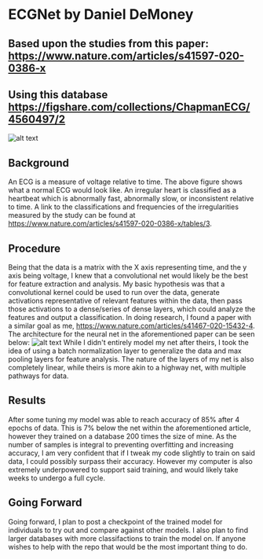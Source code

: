 # ECGNet by Daniel DeMoney
## Based upon the studies from this paper: https://www.nature.com/articles/s41597-020-0386-x
## Using this database https://figshare.com/collections/ChapmanECG/4560497/2
![alt text](https://media.springernature.com/full/springer-static/image/art%3A10.1038%2Fs41597-020-0386-x/MediaObjects/41597_2020_386_Fig1_HTML.png)
## Background
An ECG is a measure of voltage relative to time. The above figure shows what a normal ECG would look like. An irregular heart is classified as a heartbeat which is abnormally fast, abnormally slow, or inconsistent relative to time. A link to the classifications and frequencies of the irregularities measured by the study can be found at https://www.nature.com/articles/s41597-020-0386-x/tables/3.
## Procedure
Being that the data is a matrix with the X axis representing time, and the y axis being voltage, I knew that a convolutional net would likely be the best for feature extraction and analysis. My basic hypothesis was that a convolutional kernel could be used to run over the data, generate activations representative of relevant features within the data, then pass those activations to a dense/series of dense layers, which could analyze the features and output a classification. In doing research, I found a paper with a similar goal as me, https://www.nature.com/articles/s41467-020-15432-4. The architecture for the neural net in the aforementioned paper can be seen below:
![alt text](https://media.springernature.com/full/springer-static/image/art%3A10.1038%2Fs41467-020-15432-4/MediaObjects/41467_2020_15432_Fig3_HTML.png)
While I didn't entirely model my net after theirs, I took the idea of using a batch normalization layer to generalize the data and max pooling layers for feature analysis. The nature of the layers of my net is also completely linear, while theirs is more akin to a highway net, with multiple pathways for data.
## Results
After some tuning my model was able to reach accuracy of 85% after 4 epochs of data. This is 7% below the net within the aforementioned article, however they trained on a database 200 times the size of mine. As the number of samples is integral to preventing overfitting and increasing accuracy, I am very confident that if I tweak my code slightly to train on said data, I could possibly surpass their accuracy. However my computer is also extremely underpowered to support said training, and would likely take weeks to undergo a full cycle.
## Going Forward
Going forward, I plan to post a checkpoint of the trained model for individuals to try out and compare against other models. I also plan to find larger databases with more classifactions to train the model on. If anyone wishes to help with the repo that would be the most important thing to do.
